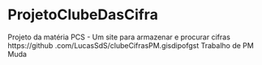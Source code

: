 # ProjetoClubeDasCifra
Projeto da matéria PCS - 
Um site para armazenar e procurar cifras
https://github
.com/LucasSdS/clubeCifrasPM.gisdipofgst
Trabalho de PM
Muda

